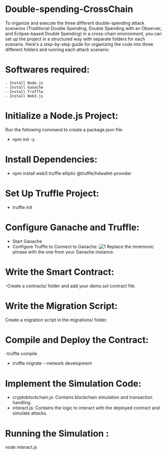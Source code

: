 # Double-spending-CrossChain
To organize and execute the three different double-spending attack scenarios (Traditional Double Spending, Double Spending with an Observer, and Eclipse-based Double Spending) in a cross-chain environment, you can set up the project in a structured way with separate folders for each scenario. Here's a step-by-step guide for organizing the code into three different folders and running each attack scenario: 


# Softwares required:
    - Install Node.js 
    - Install Ganache
    - Install Truffle
    - Install Web3.js
# Initialize a Node.js Project:
 Run the following command to create a package.json file:
   - npm init -y
# Install Dependencies:
   - npm install web3 truffle elliptic @truffle/hdwallet-provider
# Set Up Truffle Project:
   - truffle init
# Configure Ganache and Truffle:
  - Start Ganache
  - Configure Truffle to Connect to Ganache:
    ![1](https://github.com/user-attachments/assets/033cbbe8-196b-4b6d-8118-37bcadb4bc9f)
    Replace the mnemonic phrase with the one from your Ganache instance.
# Write the Smart Contract:
 -Create a contracts/ folder and add your demo.sol contract file.
# Write the Migration Script:
  Create a migration script in the migrations/ folder.
# Compile and Deploy the Contract:
  -truffle compile
  - truffle migrate --network development
# Implement the Simulation Code:
 - cryptoblockchain.js: Contains blockchain simulation and transaction handling.
 - interact.js: Contains the logic to interact with the deployed contract and simulate attacks.
# Running the Simulation :
 node  interact.js
